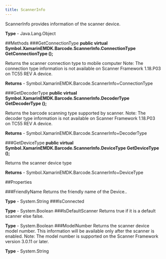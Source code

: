 ```yaml
---
title: ScannerInfo
---
```

ScannerInfo provides information of the scanner device.

**Type** - Java.Lang.Object

##Methods
###GetConnectionType
**public virtual Symbol.XamarinEMDK.Barcode.ScannerInfo.ConnectionType GetConnectionType ();**

Returns the scanner connection type to mobile computer Note: The connection type information is not available on Scanner Framework 1.18.P03 on TC55 REV A device.


**Returns** - Symbol.XamarinEMDK.Barcode.ScannerInfo+ConnectionType

###GetDecoderType
**public virtual Symbol.XamarinEMDK.Barcode.ScannerInfo.DecoderType GetDecoderType ();**

Returns the barcode scanning type supported by scanner. Note: The decoder type information is not available on Scanner Framework 1.18.P03 on TC55 REV A device.


**Returns** - Symbol.XamarinEMDK.Barcode.ScannerInfo+DecoderType

###GetDeviceType
**public virtual Symbol.XamarinEMDK.Barcode.ScannerInfo.DeviceType GetDeviceType ();**

Returns the scanner device type


**Returns** - Symbol.XamarinEMDK.Barcode.ScannerInfo+DeviceType

##Properties

###FriendlyName
Returns the friendly name of the Device..

**Type** - System.String
###IsConnected

        

**Type** - System.Boolean
###IsDefaultScanner
Returns true if it is a default scanner else false.

**Type** - System.Boolean
###ModelNumber
Returns the scanner device model number. This information will be available only after the scanner is enabled. Note: The model number is supported on the Scanner Framework version 3.0.11 or later.

**Type** - System.String



